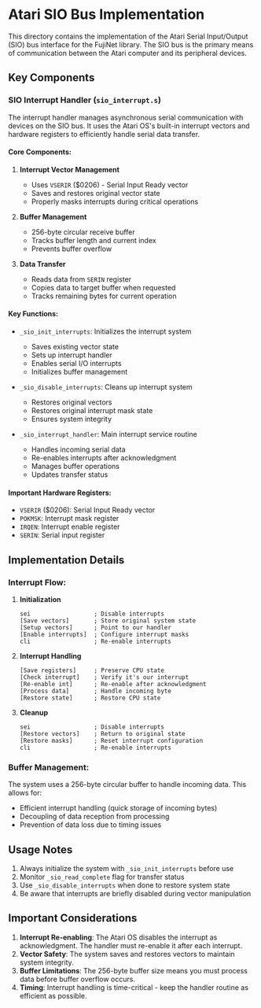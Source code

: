 # Atari SIO Bus Implementation

This directory contains the implementation of the Atari Serial Input/Output (SIO) bus interface for the FujiNet library. The SIO bus is the primary means of communication between the Atari computer and its peripheral devices.

## Key Components

### SIO Interrupt Handler (`sio_interrupt.s`)

The interrupt handler manages asynchronous serial communication with devices on the SIO bus. It uses the Atari OS's built-in interrupt vectors and hardware registers to efficiently handle serial data transfer.

#### Core Components:

1. **Interrupt Vector Management**
   - Uses `VSERIR` ($0206) - Serial Input Ready vector
   - Saves and restores original vector state
   - Properly masks interrupts during critical operations

2. **Buffer Management**
   - 256-byte circular receive buffer
   - Tracks buffer length and current index
   - Prevents buffer overflow

3. **Data Transfer**
   - Reads data from `SERIN` register
   - Copies data to target buffer when requested
   - Tracks remaining bytes for current operation

#### Key Functions:

- `_sio_init_interrupts`: Initializes the interrupt system
  - Saves existing vector state
  - Sets up interrupt handler
  - Enables serial I/O interrupts
  - Initializes buffer management

- `_sio_disable_interrupts`: Cleans up interrupt system
  - Restores original vectors
  - Restores original interrupt mask state
  - Ensures system integrity

- `_sio_interrupt_handler`: Main interrupt service routine
  - Handles incoming serial data
  - Re-enables interrupts after acknowledgment
  - Manages buffer operations
  - Updates transfer status

#### Important Hardware Registers:

- `VSERIR` ($0206): Serial Input Ready vector
- `POKMSK`: Interrupt mask register
- `IRQEN`: Interrupt enable register
- `SERIN`: Serial input register

## Implementation Details

### Interrupt Flow:

1. **Initialization**
   ```assembly
   sei                  ; Disable interrupts
   [Save vectors]       ; Store original system state
   [Setup vectors]      ; Point to our handler
   [Enable interrupts]  ; Configure interrupt masks
   cli                  ; Re-enable interrupts
   ```

2. **Interrupt Handling**
   ```assembly
   [Save registers]     ; Preserve CPU state
   [Check interrupt]    ; Verify it's our interrupt
   [Re-enable int]      ; Re-enable after acknowledgment
   [Process data]       ; Handle incoming byte
   [Restore state]      ; Restore CPU state
   ```

3. **Cleanup**
   ```assembly
   sei                  ; Disable interrupts
   [Restore vectors]    ; Return to original state
   [Restore masks]      ; Reset interrupt configuration
   cli                  ; Re-enable interrupts
   ```

### Buffer Management:

The system uses a 256-byte circular buffer to handle incoming data. This allows for:
- Efficient interrupt handling (quick storage of incoming bytes)
- Decoupling of data reception from processing
- Prevention of data loss due to timing issues

## Usage Notes

1. Always initialize the system with `_sio_init_interrupts` before use
2. Monitor `_sio_read_complete` flag for transfer status
3. Use `_sio_disable_interrupts` when done to restore system state
4. Be aware that interrupts are briefly disabled during vector manipulation

## Important Considerations

1. **Interrupt Re-enabling**: The Atari OS disables the interrupt as acknowledgment. The handler must re-enable it after each interrupt.
2. **Vector Safety**: The system saves and restores vectors to maintain system integrity.
3. **Buffer Limitations**: The 256-byte buffer size means you must process data before buffer overflow occurs.
4. **Timing**: Interrupt handling is time-critical - keep the handler routine as efficient as possible.
